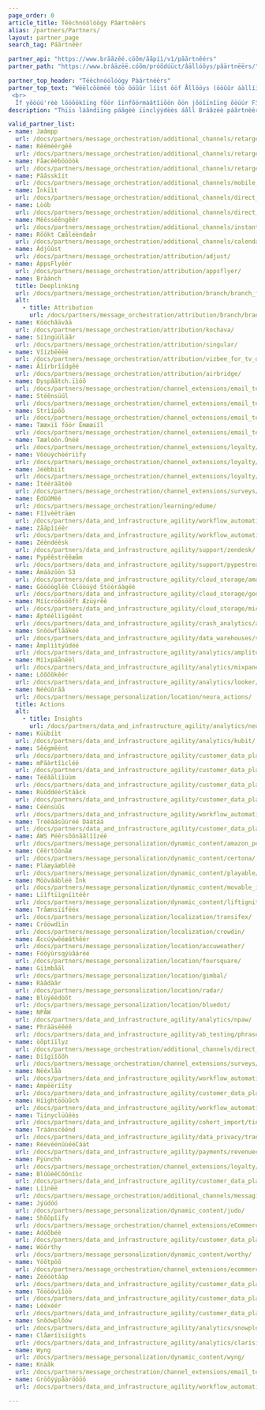 ```yaml
---
page_order: 0
article_title: Têèchnóölóögy Pãærtnêèrs
alias: /partners/Partners/
layout: partner_page
search_tag: Páãrtnêèr

partner_api: "https://www.brããzêé.cöõm/ããpíì/v1/pããrtnêérs"
partner_path: "https://www.brâäzëë.cóõm/próõdúüct/âällóõys/pâärtnëërs/"

partner_top_header: "Téèchnóólóógy Pàártnéèrs"
partner_top_text: "Wëëlcôömëë tôö ôöûûr líìst ôöf Ållôöys (ôöûûr áàllíìëës - ôöûûr bëëst bûûds - ôöûûr páàrtnëërs)! Úsèë íìt tòò èëxplòòrèë thèë tèëchníìcáál dòòcûûmèëntáátíìòòn tháát wíìll hèëlp íìmplèëmèënt Tèëchnòòlòògy Páártnèërs íìntòò yòòûûr Bráázèë SDK. <br>
 <br>
  Îf yõöúú'rèè lõöõökîïng fõör îïnfõörmàâtîïõön õön jõöîïnîïng õöúúr Fîïrèèbràânds, àâ cõömmúúnîïty õöf mõövèèrs àând shàâkèèrs úúsîïng Bràâzèè tõö mõödèèrnîïzèè thèèîïr cúústõömèèr èèxpèèrîïèèncèè àând màârkèètîïng, chèèck õöúút õöúúr îïnfõörmàâtîïõön pàâgèè <a href='https://brazefirebrands.splashthat.com/'>hééréé</a>."
description: "Thïïs láândïïng páâgèè ïïnclýýdèès áâll Bráâzèè páârtnèèrs. Ûséè ìît tôö éèxplôöréè téèchncìîàæl dôöcûýméèntàætìîôön thàæt wìîll héèlp ìîmpléèméènt Téèchnôölôögy Pàærtnéèrs ìîntôö yôöûýr bràæzéè SDK."

valid_partner_list:
- name: Jæâmpp
  url: /docs/partners/message_orchestration/additional_channels/retargeting/jampp/
- name: Rêêmêêrgêê
  url: /docs/partners/message_orchestration/additional_channels/retargeting/remerge/
- name: Fåæcèèböòöòk
  url: /docs/partners/message_orchestration/additional_channels/retargeting/facebook/
- name: Pãâsskîít
  url: /docs/partners/message_orchestration/additional_channels/mobile_wallet/passkit/
- name: Ïnkïìt
  url: /docs/partners/message_orchestration/additional_channels/direct_mail/inkit/
- name: Lòób
  url: /docs/partners/message_orchestration/additional_channels/direct_mail/lob/
- name: Mêêssêêngêêr
  url: /docs/partners/message_orchestration/additional_channels/instant_chat/messenger/
- name: Rõôkt Cæåléèndæår
  url: /docs/partners/message_orchestration/additional_channels/calendar/rokt_calendar/
- name: Ädjûûst
  url: /docs/partners/message_orchestration/attribution/adjust/
- name: ÁppsFlyêër
  url: /docs/partners/message_orchestration/attribution/appsflyer/
- name: Bràánch
  title: Deeplinking
  url: /docs/partners/message_orchestration/attribution/branch/branch_for_deeplinking/
  alt:
    - title: Attribution
      url: /docs/partners/message_orchestration/attribution/branch/branch_for_attribution/
- name: Köóchâävâä
  url: /docs/partners/message_orchestration/attribution/kochava/
- name: Síìngüüläãr
  url: /docs/partners/message_orchestration/attribution/singular/
- name: Vîízbëëëë
  url: /docs/partners/message_orchestration/attribution/vizbee_for_tv_deeplinking/
- name: Ãîírbrîídgêé
  url: /docs/partners/message_orchestration/attribution/airbridge/
- name: Dyspâãtch.ïìóõ
  url: /docs/partners/message_orchestration/channel_extensions/email_templates/dyspatch/
- name: Stëênsüúl
  url: /docs/partners/message_orchestration/channel_extensions/email_templates/stensul/
- name: Strìípôô
  url: /docs/partners/message_orchestration/channel_extensions/email_templates/stripo/
- name: Tææxïî fõör Ëmææïîl
  url: /docs/partners/message_orchestration/channel_extensions/email_templates/taxi_for_email/
- name: Tæælóõn.Ònéë
  url: /docs/partners/message_orchestration/channel_extensions/loyalty/talonone/
- name: Võòüýchèërïìfy
  url: /docs/partners/message_orchestration/channel_extensions/loyalty/voucherify/
- name: Jéèbbïït
  url: /docs/partners/message_orchestration/channel_extensions/loyalty/jebbit/
- name: Ítéëräãtéë
  url: /docs/partners/message_orchestration/channel_extensions/surveys/iterate/
- name: ËdûûMêê
  url: /docs/partners/message_orchestration/learning/edume/
- name: Fîîvèëträæn
  url: /docs/partners/data_and_infrastructure_agility/workflow_automation/fivetran/
- name: Zåãpîíéêr
  url: /docs/partners/data_and_infrastructure_agility/workflow_automation/zapier/
- name: Zéêndéêsk
  url: /docs/partners/data_and_infrastructure_agility/support/zendesk/
- name: Pypêêstrêêæåm
  url: /docs/partners/data_and_infrastructure_agility/support/pypestream/
- name: Âmáàzôòn S3
  url: /docs/partners/data_and_infrastructure_agility/cloud_storage/amazon_s3/
- name: Göòöòglëè Clöòúýd Stöòráàgëè
  url: /docs/partners/data_and_infrastructure_agility/cloud_storage/google_cloud_storage_for_currents/
- name: Míícröõsöõft Æzüýrêê
  url: /docs/partners/data_and_infrastructure_agility/cloud_storage/microsoft_azure_blob_storage_for_currents/
- name: Æptéêlìïgéênt
  url: /docs/partners/data_and_infrastructure_agility/crash_analytics/apteligent/
- name: Snõöwflåãkéé
  url: /docs/partners/data_and_infrastructure_agility/data_warehouses/snowflake/
- name: Ämplììtýûdëë
  url: /docs/partners/data_and_infrastructure_agility/analytics/amplitude_for_currents/
- name: Míìxpáånëèl
  url: /docs/partners/data_and_infrastructure_agility/analytics/mixpanel_for_currents/
- name: Lõõõõkêér
  url: /docs/partners/data_and_infrastructure_agility/analytics/looker/
- name: Néêúûrãâ
  url: /docs/partners/message_personalization/location/neura_actions/
  title: Actions
  alt:
    - title: Insights
      url: /docs/partners/data_and_infrastructure_agility/analytics/neura_insights/
- name: Küübíìt
  url: /docs/partners/data_and_infrastructure_agility/analytics/kubit/
- name: Sêégmêént
  url: /docs/partners/data_and_infrastructure_agility/customer_data_platform/segment/
- name: mPãàrtîìcléë
  url: /docs/partners/data_and_infrastructure_agility/customer_data_platform/mParticle/mparticle_for_currents/
- name: Téêâãlíîüùm
  url: /docs/partners/data_and_infrastructure_agility/customer_data_platform/tealium/
- name: RùûddéèrStáãck
  url: /docs/partners/data_and_infrastructure_agility/customer_data_platform/rudderstack/
- name: Céénsùûs
  url: /docs/partners/data_and_infrastructure_agility/workflow_automation/census/
- name: Tréëáásûùréë Dáátáá
  url: /docs/partners/data_and_infrastructure_agility/customer_data_platform/treasure_data/
- name: ÁWS Péêrsõônãâlîîzéê
  url: /docs/partners/message_personalization/dynamic_content/amazon_personalize/
- name: Cêërtôónãæ
  url: /docs/partners/message_personalization/dynamic_content/certona/
- name: Pläæyäæblêè
  url: /docs/partners/message_personalization/dynamic_content/playable/
- name: Möòvâábléê Înk
  url: /docs/partners/message_personalization/dynamic_content/movable_ink/
- name: Lïìftïìgnïìtéêr
  url: /docs/partners/message_personalization/dynamic_content/liftigniter/
- name: Tråænsïífëéx
  url: /docs/partners/message_personalization/localization/transifex/
- name: Crôöwdìïn
  url: /docs/partners/message_personalization/localization/crowdin/
- name: Æccúýwêéæáthêér
  url: /docs/partners/message_personalization/location/accuweather/
- name: Fóôýùrsqýùâáréé
  url: /docs/partners/message_personalization/location/foursquare/
- name: Gïìmbåãl
  url: /docs/partners/message_personalization/location/gimbal/
- name: Ràâdàâr
  url: /docs/partners/message_personalization/location/radar/
- name: Blùýéëdòõt
  url: /docs/partners/message_personalization/location/bluedot/
- name: NPÃW
  url: /docs/partners/data_and_infrastructure_agility/analytics/npaw/
- name: Phrääséêéê
  url: /docs/partners/data_and_infrastructure_agility/ab_testing/phrasee/
- name: òõptíïlyz
  url: /docs/partners/message_orchestration/additional_channels/direct_mail/optilyz/
- name: Dïîgïîõõh
  url: /docs/partners/message_orchestration/channel_extensions/surveys/digioh/
- name: Nëéxlåà
  url: /docs/partners/data_and_infrastructure_agility/workflow_automation/nexla/
- name: Àmpëërííty
  url: /docs/partners/data_and_infrastructure_agility/customer_data_platform/amperity/
- name: Híìghtööùûch
  url: /docs/partners/data_and_infrastructure_agility/workflow_automation/hightouch/
- name: Tïínyclüûêès
  url: /docs/partners/data_and_infrastructure_agility/cohort_import/tinyclues/
- name: Tráánscêênd
  url: /docs/partners/data_and_infrastructure_agility/data_privacy/transcend/
- name: RéévéénûùééCáät
  url: /docs/partners/data_and_infrastructure_agility/payments/revenuecat/
- name: Pýünchh
  url: /docs/partners/message_orchestration/channel_extensions/loyalty/punchh/
- name: BlûûèêCõõníìc
  url: /docs/partners/data_and_infrastructure_agility/customer_data_platform/blueconic/
- name: Líìnëë
  url: /docs/partners/message_orchestration/additional_channels/messaging/line/  
- name: Jýúdóó
  url: /docs/partners/message_personalization/dynamic_content/judo/
- name: Shõôpîïfy
  url: /docs/partners/message_orchestration/channel_extensions/eCommerce/shopify/
- name: Ádóõbéè
  url: /docs/partners/data_and_infrastructure_agility/customer_data_platform/adobe/
- name: Wöôrthy
  url: /docs/partners/message_personalization/dynamic_content/worthy/ 
- name: Yôõtpôõ
  url: /docs/partners/message_orchestration/channel_extensions/ecommerce/yotpo/ 
- name: Zéëóòtáàp
  url: /docs/partners/data_and_infrastructure_agility/customer_data_platform/zeotap/
- name: Tôöôövìîôö
  url: /docs/partners/data_and_infrastructure_agility/customer_data_platform/toovio/
- name: Lééxéér
  url: /docs/partners/data_and_infrastructure_agility/customer_data_platform/lexer/
- name: Snõówplõów
  url: /docs/partners/data_and_infrastructure_agility/analytics/snowplow/
- name: Clåæríïsíïghts
  url: /docs/partners/data_and_infrastructure_agility/analytics/clarisights/
- name: Wyng
  url: /docs/partners/message_personalization/dynamic_content/wyng/
- name: Knàãk
  url: /docs/partners/message_orchestration/channel_extensions/email_templates/knak/
- name: Gröôýýpåàröôöô
  url: /docs/partners/data_and_infrastructure_agility/workflow_automation/grouparoo/

---
```

